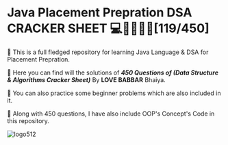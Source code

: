 # Java Placement Prepration DSA CRACKER SHEET 💻🦸‍♂️🐱‍👤[119/450]
🐼 This is a full fledged repository for learning Java Language & DSA for Placement Prepration.

💪 Here you can find will the solutions of **_450 Questions of (Data Structure & Algorithms Cracker Sheet)_** By **LOVE BABBAR** Bhaiya.

👊 You can also practice some beginner problems which are also included in it.

🎁 Along with 450 questions, I have also include OOP's Concept's Code in this repository.

![logo512](https://user-images.githubusercontent.com/65482419/118401608-f1490e80-b683-11eb-9e58-af14ae9a5cab.png)
